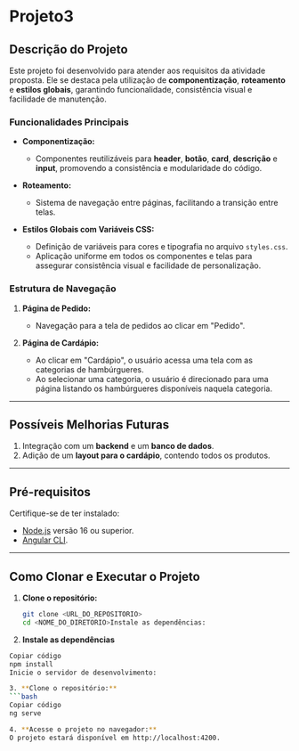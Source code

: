 # Projeto3

## Descrição do Projeto

Este projeto foi desenvolvido para atender aos requisitos da atividade proposta. Ele se destaca pela utilização de **componentização**, **roteamento** e **estilos globais**, garantindo funcionalidade, consistência visual e facilidade de manutenção. 

### Funcionalidades Principais

- **Componentização:** 
  - Componentes reutilizáveis para **header**, **botão**, **card**, **descrição** e **input**, promovendo a consistência e modularidade do código.
  
- **Roteamento:** 
  - Sistema de navegação entre páginas, facilitando a transição entre telas. 

- **Estilos Globais com Variáveis CSS:** 
  - Definição de variáveis para cores e tipografia no arquivo `styles.css`. 
  - Aplicação uniforme em todos os componentes e telas para assegurar consistência visual e facilidade de personalização.

### Estrutura de Navegação

1. **Página de Pedido:**
   - Navegação para a tela de pedidos ao clicar em "Pedido".
   
2. **Página de Cardápio:**
   - Ao clicar em "Cardápio", o usuário acessa uma tela com as categorias de hambúrgueres.
   - Ao selecionar uma categoria, o usuário é direcionado para uma página listando os hambúrgueres disponíveis naquela categoria.

---

## Possíveis Melhorias Futuras

1. Integração com um **backend** e um **banco de dados**.
2. Adição de um **layout para o cardápio**, contendo todos os produtos.

---

## Pré-requisitos

Certifique-se de ter instalado:

- [Node.js](https://nodejs.org/) versão 16 ou superior.
- [Angular CLI](https://angular.io/cli).

---

## Como Clonar e Executar o Projeto

1. **Clone o repositório:**
   ```bash
   git clone <URL_DO_REPOSITORIO>
   cd <NOME_DO_DIRETORIO>Instale as dependências:

2. **Instale as dependências**
  ```bash
  Copiar código
  npm install
  Inicie o servidor de desenvolvimento:

3. **Clone o repositório:**
  ```bash
  Copiar código
  ng serve

4. **Acesse o projeto no navegador:** 
  O projeto estará disponível em http://localhost:4200.
